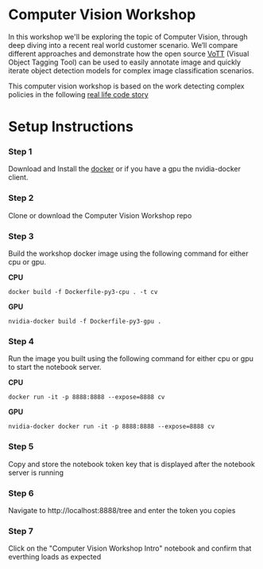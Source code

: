 # Computer Vision Workshop
In this workshop we'll be exploring the topic of Computer Vision, through deep diving into a recent real world customer scenario. We’ll compare different approaches and demonstrate how the open source [VoTT](github.com/Microsoft/VoTT) (Visual Object Tagging Tool) can be used to easily annotate image and quickly iterate object detection models for complex image classification scenarios. 
 
This computer vision workshop is based on the work detecting complex policies in the following [real life code story](https://www.microsoft.com/developerblog/2017/07/31/using-object-detection-complex-image-classification-scenarios/)

# Setup Instructions
### Step 1 
Download and Install the [docker](https://www.docker.com) or if you have a gpu the nvidia-docker client.

### Step 2 
Clone or download the Computer Vision Workshop repo

### Step 3
Build the workshop docker image using the following command for either cpu or gpu.

**CPU**
```
docker build -f Dockerfile-py3-cpu . -t cv
```

**GPU**
```
nvidia-docker build -f Dockerfile-py3-gpu .
```
### Step 4
Run the image you built using the following command for either cpu or gpu to start the notebook server.

**CPU**
```
docker run -it -p 8888:8888 --expose=8888 cv
```

**GPU**
```
nvidia-docker docker run -it -p 8888:8888 --expose=8888 cv
```

### Step 5 
Copy and store the notebook token key that is displayed after the notebook server is running

### Step 6
Navigate to http://localhost:8888/tree and enter the token you copies

### Step 7 
Click on the "Computer Vision Workshop Intro" notebook and confirm that everthing loads as expected